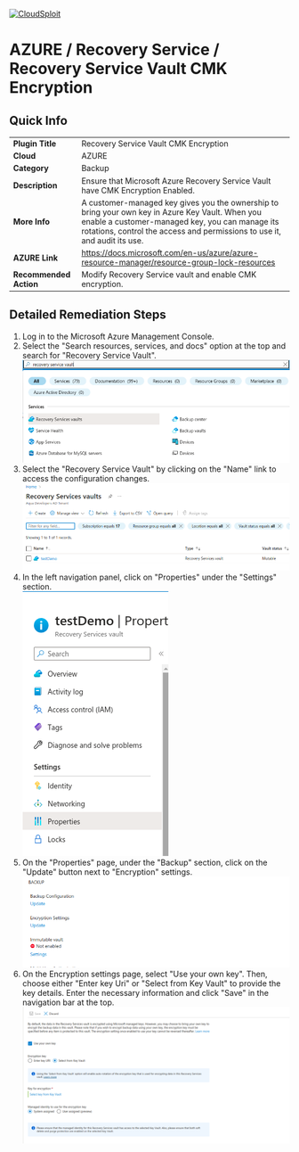 [![CloudSploit](https://cloudsploit.com/img/logo-new-big-text-100.png "CloudSploit")](https://cloudsploit.com)

# AZURE / Recovery Service / Recovery Service Vault CMK Encryption

## Quick Info

| | |
|-|-|
| **Plugin Title** | Recovery Service Vault CMK Encryption |
| **Cloud** | AZURE |
| **Category** | Backup |
| **Description** | Ensure that Microsoft Azure Recovery Service Vault have CMK Encryption Enabled. |
| **More Info** | A customer-managed key gives you the ownership to bring your own key in Azure Key Vault. When you enable a customer-managed key, you can manage its rotations, control the access and permissions to use it, and audit its use. |
| **AZURE Link** | https://docs.microsoft.com/en-us/azure/azure-resource-manager/resource-group-lock-resources |
| **Recommended Action** | Modify Recovery Service vault and enable CMK encryption. |

## Detailed Remediation Steps
1. Log in to the Microsoft Azure Management Console.
2. Select the "Search resources, services, and docs" option at the top and search for "Recovery Service Vault". </br> <img src="/resources/azure/recoveryService/rsv-cmk-encryption/step2.png"/>
3. Select the "Recovery Service Vault" by clicking on the "Name" link to access the configuration changes. </br> <img src="/resources/azure/recoveryService/rsv-cmk-encryption/step3.png"/>
4. In the left navigation panel, click on "Properties" under the "Settings" section.</br> <img src="/resources/azure/recoveryService/rsv-cmk-encryption/step4.png"/>
5. On the "Properties" page, under the "Backup" section, click on the "Update" button next to "Encryption" settings.</br> <img src="/resources/azure/recoveryService/rsv-cmk-encryption/step5.png"/>
6. On the Encryption settings page, select "Use your own key". Then, choose either "Enter key Uri" or "Select from Key Vault" to provide the key details. Enter the necessary information and click "Save" in the navigation bar at the top. </br> <img src="/resources/azure/recoveryService/rsv-cmk-encryption/step6.png"/>
